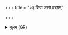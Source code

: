 +++
title = "०३ शिवा अस्य हृदयम्"

+++
<details><summary>मूलम् (GR)</summary>

शिवा अस्य हृदयं तर्पयन्त्व्  
अनमीवो मोदमानश् चरेह ।  
सवासिनौ पिबतां मन्थम् एतम्  
अश्विनो रूपं परिधाय मायाम् ॥
</details>